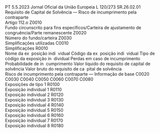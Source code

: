 PT  5.5.2023 Jornal Oficial da União Europeia L 120/273
 SR.26.02.01  
Requisito de Capital de Solvência — Risco de incumprimento pela contraparte  
Artigo 112.o Z0010  
Fundo circunscrito para fins específicos/Carteira de ajustamento 
de congruência/Parte remanescente  Z0020  
Número do fundo/carteira  Z0030  
Simplificações utilizadas  C0010  
Simplificações  R0010  
Nome da ex ­
posição indi ­
vidual  Código da ex ­
posição indi ­
vidual  Tipo de código 
da exposição in ­
dividual  Perdas em caso de 
incumprimento  Probabilidade de in ­
cumprimento  Valor líquido 
do requisito 
de capital de 
solvência  Valor bruto do 
requisito de ca ­
pital de solvência  
Risco de incumprimento pela contraparte — Informação 
de base  C0020  C0030  C0040  C0050  C0060  C0070  C0080  
Exposições de tipo 1  R0100  
Exposição individual 1  R0110  
Exposição individual 2  R0120  
Exposição individual 3  R0130  
Exposição individual 4  R0140  
Exposição individual 5  R0150  
Exposição individual 6  R0160  
Exposição individual 7  R0170  
Exposição individual 8  R0180